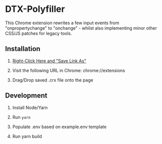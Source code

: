 # DTX-Polyfiller

This Chrome extension rewrites a few input events from "onpropertychange" to "onchange" - 
whilst also implementing minor other CSS/JS patches for legacy tools.

## Installation


1) [Right-Click Here and "Save Link As"](/dtx-polyfiller/dtx-polyfiller.crx)

2) Visit the following URL in Chrome: chrome://extensions

3) Drag/Drop saved .crx file onto the page

## Development


1) Install Node/Yarn

2) Run `yarn`

3) Populate .env based on example.env template

4) Run yarn build
